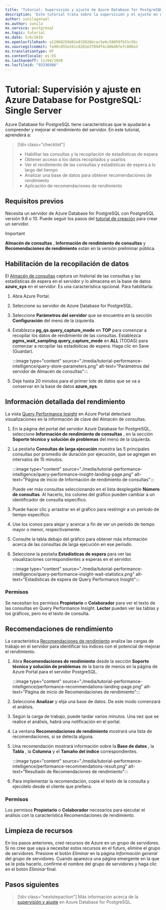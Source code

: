 ```yaml
---
title: 'Tutorial: Supervisión y ajuste de Azure Database for PostgreSQL: servidor único'
description: 'Este tutorial trata sobre la supervisión y el ajuste en Azure Database for PostgreSQL: Single Server.'
author: sunilagarwal
ms.author: sunila
ms.service: postgresql
ms.topic: tutorial
ms.date: 5/6/2019
ms.openlocfilehash: a12068259d82e833826bcac5e6c58059fb51c56c
ms.sourcegitcommit: fa90cd55e341c8201e3789df4cd8bd6fe7c809a3
ms.translationtype: HT
ms.contentlocale: es-ES
ms.lasthandoff: 11/04/2020
ms.locfileid: "93336986"
---
```

# <a name="tutorial-monitor-and-tune-azure-database-for-postgresql---single-server"></a>Tutorial: Supervisión y ajuste en Azure Database for PostgreSQL: Single Server

Azure Database for PostgreSQL tiene características que le ayudarán a comprender y mejorar el rendimiento del servidor. En este tutorial, aprenderá a:
> [!div class="checklist"]
> * Habilitar las consultas y la recopilación de estadísticas de espera
> * Obtener acceso a los datos recopilados y usarlos
> * Ver el rendimiento de las consultas y estadísticas de espera a lo largo del tiempo
> * Analizar una base de datos para obtener recomendaciones de rendimiento
> * Aplicación de recomendaciones de rendimiento

## <a name="prerequisites"></a>Requisitos previos
Necesita un servidor de Azure Database for PostgreSQL con PostgreSQL versión 9.6 o 10. Puede seguir los pasos del [tutorial de creación](tutorial-design-database-using-azure-portal.md) para crear un servidor.

> [!IMPORTANT]
> **Almacén de consultas** , **Información de rendimiento de consultas** y **Recomendaciones de rendimiento** están en la versión preliminar pública.

## <a name="enabling-data-collection"></a>Habilitación de la recopilación de datos
El [Almacén de consultas](concepts-query-store.md) captura un historial de las consultas y las estadísticas de espera en el servidor y lo almacena en la base de datos **azure_sys** en el servidor. Es una característica opcional. Para habilitarla:

1. Abra Azure Portal.

2. Seleccione su servidor de Azure Database for PostgreSQL.

3. Seleccione **Parámetros del servidor** que se encuentra en la sección **Configuración** del menú de la izquierda.

4. Establezca **pg_qs.query_capture_mode** en **TOP** para comenzar a recopilar los datos de rendimiento de las consultas. Establezca **pgms_wait_sampling.query_capture_mode** en **ALL** (TODAS) para comenzar a recopilar las estadísticas de espera. Haga clic en Save (Guardar).
   
   :::image type="content" source="./media/tutorial-performance-intelligence/query-store-parameters.png" alt-text="Parámetros del servidor de Almacén de consultas":::

5. Deje hasta 20 minutos para el primer lote de datos que se va a conservar en la base de datos **azure_sys**.


## <a name="performance-insights"></a>Información detallada del rendimiento
La vista [Query Performance Insight](concepts-query-performance-insight.md) en Azure Portal detectará visualizaciones en la información de clave del Almacén de consultas. 

1. En la página del portal del servidor Azure Database for PostgreSQL, seleccione **Información de rendimiento de consultas** , en la sección **Soporte técnico y solución de problemas** del menú de la izquierda.

2. La pestaña **Consultas de larga ejecución** muestra las 5 principales consultas por promedio de duración por ejecución, que se agregan en intervalos de 15 minutos. 
   
   :::image type="content" source="./media/tutorial-performance-intelligence/query-performance-insight-landing-page.png" alt-text="Página de inicio de Información de rendimiento de consultas":::

   Puede ver más consultas seleccionando en el lista desplegable **Número de consultas**. Al hacerlo, los colores del gráfico pueden cambiar a un identificador de consulta específico.

3. Puede hacer clic y arrastrar en el gráfico para restringir a un período de tiempo específico.

4. Use los iconos para alejar y acercar a fin de ver un período de tiempo mayor o menor, respectivamente.

5. Consulte la tabla debajo del gráfico para obtener más información acerca de las consultas de larga ejecución en ese período.

6. Seleccione la pestaña **Estadísticas de espera** para ver las visualizaciones correspondientes a esperas en el servidor.
   
   :::image type="content" source="./media/tutorial-performance-intelligence/query-performance-insight-wait-statistics.png" alt-text="Estadísticas de espera de Query Performance Insight":::

### <a name="permissions"></a>Permisos
Se necesitan los permisos **Propietario** o **Colaborador** para ver el texto de las consultas en Query Performance Insight. **Lector** pueden ver las tablas y los gráficos, pero no el texto de consulta.


## <a name="performance-recommendations"></a>Recomendaciones de rendimiento
La característica [Recomendaciones de rendimiento](concepts-performance-recommendations.md) analiza las cargas de trabajo en el servidor para identificar los índices con el potencial de mejorar el rendimiento.

1. Abra **Recomendaciones de rendimiento** desde la sección **Soporte técnico y solución de problemas** de la barra de menús en la página de Azure Portal para el servidor PostgreSQL.
   
   :::image type="content" source="./media/tutorial-performance-intelligence/performance-recommendations-landing-page.png" alt-text="Página de inicio de Recomendaciones de rendimiento":::

2. Seleccione **Analizar** y elija una base de datos. De este modo comenzará el análisis.

3. Según la carga de trabajo, puede tardar varios minutos. Una vez que se realice el análisis, habrá una notificación en el portal.

4. La ventana **Recomendaciones de rendimiento** mostrará una lista de recomendaciones, si se detecta alguna. 

5. Una recomendación mostrará información sobre la **Base de datos** , la **Tabla** , la **Columna** y el **Tamaño del índice** correspondientes.

   :::image type="content" source="./media/tutorial-performance-intelligence/performance-recommendations-result.png" alt-text="Resultado de Recomendaciones de rendimiento":::

6. Para implementar la recomendación, copie el texto de la consulta y ejecútelo desde el cliente que prefiera.

### <a name="permissions"></a>Permisos
Los permisos **Propietario** o **Colaborador** necesarios para ejecutar el análisis con la característica Recomendaciones de rendimiento.

## <a name="clean-up-resources"></a>Limpieza de recursos

En los pasos anteriores, creó recursos de Azure en un grupo de servidores. Si no cree que vaya a necesitar estos recursos en el futuro, elimine el grupo de servidores. Presione el botón *Eliminar* en la página *Información general* del grupo de servidores. Cuando aparezca una página emergente en la que se le pida hacerlo, confirme el nombre del grupo de servidores y haga clic en el botón *Eliminar* final.

## <a name="next-steps"></a>Pasos siguientes

> [!div class="nextstepaction"]
> Más información acerca de la [supervisión y ajuste](concepts-monitoring.md) en Azure Database for PostgreSQL.
